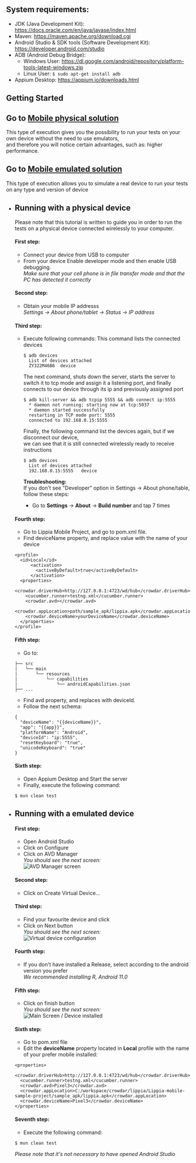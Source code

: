 ## System requirements:
+ JDK (Java Development Kit): https://docs.oracle.com/en/java/javase/index.html
+ Maven: https://maven.apache.org/download.cgi 
+ Android Studio & SDK tools (Software Development Kit): https://developer.android.com/studio
+ ADB (Android Debug Bridge): 
    - Windows User: https://dl.google.com/android/repository/platform-tools-latest-windows.zip
    - Linux User: ``$ sudo apt-get install adb``
+ Appium Desktop: https://appium.io/downloads.html

## Getting Started   

## Go to [Mobile physical solution](#running-with-a-physical-device)
This type of execution gives you the possibility to run your tests on your own device without the need to use emulators,   
and therefore you will notice certain advantages, such as: higher performance.
## Go to [Mobile emulated solution](#running-with-a-emulated-device)
This type of execution allows you to simulate a real device to run your tests on any type and version of device

- ## Running with a physical device
  Please note that this tutorial is written to guide you in order to run the tests on a physical device connected wirelessly to your computer.
  #### First step:
    - Connect your device from USB to computer
    - From your device
      Enable developer mode and then enable USB debugging.   
      _Make sure that your cell phone is in file transfer mode and that the PC has detected it correctly_   

  #### Second step:
    - Obtain your mobile IP addresss   
      _Settings -> About phone/tablet -> Status -> IP address_   
   
  #### Third step:
    - Execute following commands:
      This command lists the connected devices
      ```
      $ adb devices
        List of devices attached
        ZY322M46B6	device
      ``` 
      The next command, shuts down the server, starts the server to switch it to tcp mode and assign it   a listening port, and finally connects to our device through its ip and previously assigned port
      ```
      $ adb kill-server && adb tcpip 5555 && adb connect ip:5555
        * daemon not running; starting now at tcp:5037
        * daemon started successfully
        restarting in TCP mode port: 5555
        connected to 192.168.0.15:5555
      ```
      Finally, the following command list the devices again, but if we disconnect our device,    
      we can see that it is still connected wirelessly ready to receive instructions
      ```
      $ adb devices
        List of devices attached
        192.168.0.15:5555	device
      ```

      **Troubleshooting:**   
      If you don't see "Developer" option in Settings -> About phone/table, follow these steps:   
        - Go to **Settings** -> **About** -> **Build number** and tap 7 times   

  #### Fourth step:
    - Go to Lippia Mobile Project, and go to pom.xml file.
    - Find deviceName property, and replace value with the name of your device
    ```
    <profile>
      <id>Local</id>
          <activation>
            <activeByDefault>true</activeByDefault>
          </activation>
      <properties>
        <crowdar.driverHub>http://127.0.0.1:4723/wd/hub</crowdar.driverHub>
        <cucumber.runner>testng.xml</cucumber.runner>
        <crowdar.avd></crowdar.avd>
        <crowdar.appLocation>path/sample_apk/lippia.apk</crowdar.appLocation>
        <crowdar.deviceName>yourDeviceName</crowdar.deviceName>
      </properties>
    </profile>
    ```

  #### Fifth step:   
    - Go to:
    ```
    ├── src
    |   └── main
    |       └── resources
    |           └── capabilities
    |               └── androidCapabilities.json 
    ├── ...
    ```
    - Find avd property, and replaces with deviceId.   
    - Follow the next schema:
    ```
    {
      "deviceName": "{{deviceName}}",
      "app": "{{app}}",
      "platformName": "Android",
      "deviceId": "ip:5555",
      "resetKeyboard": "true",
      "unicodeKeyboard": "true"
    }
    ```

  #### Sixth step:
    - Open Appium Desktop and Start the server
    - Finally, execute the following command:   
    ```
    $ mvn clean test
    ```

- ## Running with a emulated device
  #### First step:
    - Open Android Studio
    - Click on Configure
    - Click on AVD Manager   
      _You should see the next screen:_   
      ![AVD Manager screen](docs/img/AVDManagerMainScreen.png) 

  #### Second step:
    - Click on Create Virtual Device...
  
  #### Third step:
    - Find your favourite device and click
    - Click on Next button   
      _You should see the next screen:_   
      ![Virtual device configuration](docs/img/VirtualDeviceConfiguration.png)

  #### Fourth step:
    - If you don't have installed a Release, select according to the android version you prefer   
    _We recommended installing R, Android 11.0_

  #### Fifth step:
    - Click on finish button   
      _You should see the next screen:_   
      ![Main Screen / Device installed](docs/img/AndroidVirtualDeviceManager.png)

  #### Sixth step:
    - Go to pom.xml file
    - Edit the **deviceName** property located in **Local** profile with the name of your prefer mobile installed:
    ```
    <properties>
      <crowdar.driverHub>http://127.0.0.1:4723/wd/hub</crowdar.driverHub>
      <cucumber.runner>testng.xml</cucumber.runner>
      <crowdar.avd>Pixel3</crowdar.avd>
      <crowdar.appLocation>C:/workspace/crowdar/lippia/Lippia-mobile-sample-project/sample_apk/lippia.apk</crowdar.appLocation>
      <crowdar.deviceName>Pixel3</crowdar.deviceName>
    </properties>
    ```

  #### Seventh step:
    - Execute the following command:
    ```
    $ mvn clean test
    ```
  _Please note that it's not necessary to have opened Android Studio_
